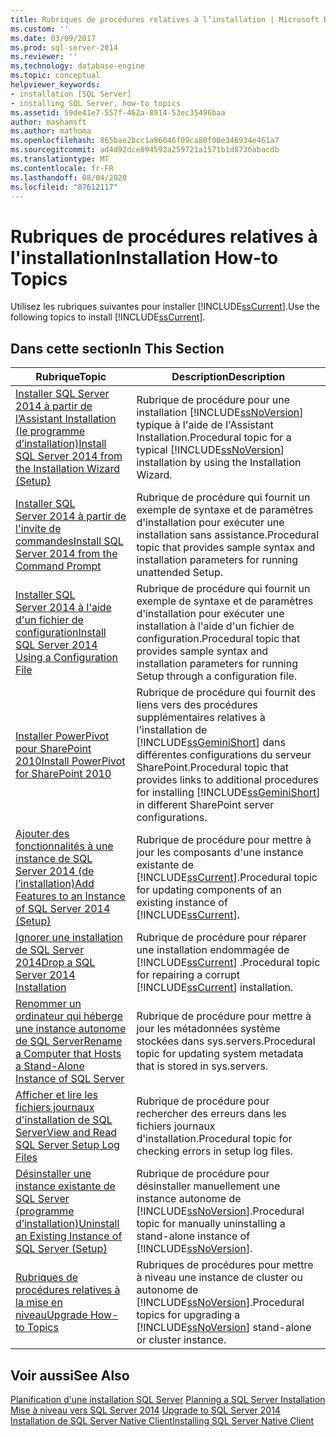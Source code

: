 ```yaml
---
title: Rubriques de procédures relatives à l’installation | Microsoft Docs
ms.custom: ''
ms.date: 03/09/2017
ms.prod: sql-server-2014
ms.reviewer: ''
ms.technology: database-engine
ms.topic: conceptual
helpviewer_keywords:
- installation [SQL Server]
- installing SQL Server, how-to topics
ms.assetid: 59de41e7-557f-462a-8914-53ec35496baa
author: mashamsft
ms.author: mathoma
ms.openlocfilehash: 865bae2bcc1a96046f09ca80f00e346934e461a7
ms.sourcegitcommit: ad4d92dce894592a259721a1571b1d8736abacdb
ms.translationtype: MT
ms.contentlocale: fr-FR
ms.lasthandoff: 08/04/2020
ms.locfileid: "87612117"
---
```

# <a name="installation-how-to-topics"></a><span data-ttu-id="40363-102">Rubriques de procédures relatives à l'installation</span><span class="sxs-lookup"><span data-stu-id="40363-102">Installation How-to Topics</span></span>
  <span data-ttu-id="40363-103">Utilisez les rubriques suivantes pour installer [!INCLUDE[ssCurrent](../../includes/sscurrent-md.md)].</span><span class="sxs-lookup"><span data-stu-id="40363-103">Use the following topics to install [!INCLUDE[ssCurrent](../../includes/sscurrent-md.md)].</span></span>  
  
## <a name="in-this-section"></a><span data-ttu-id="40363-104">Dans cette section</span><span class="sxs-lookup"><span data-stu-id="40363-104">In This Section</span></span>  
  
|<span data-ttu-id="40363-105">Rubrique</span><span class="sxs-lookup"><span data-stu-id="40363-105">Topic</span></span>|<span data-ttu-id="40363-106">Description</span><span class="sxs-lookup"><span data-stu-id="40363-106">Description</span></span>|  
|-----------|-----------------|  
|[<span data-ttu-id="40363-107">Installer SQL Server 2014 à partir de l’Assistant Installation &#40;le programme d’installation&#41;</span><span class="sxs-lookup"><span data-stu-id="40363-107">Install SQL Server 2014 from the Installation Wizard &#40;Setup&#41;</span></span>](../../database-engine/install-windows/install-sql-server-from-the-installation-wizard-setup.md)|<span data-ttu-id="40363-108">Rubrique de procédure pour une installation [!INCLUDE[ssNoVersion](../../includes/ssnoversion-md.md)] typique à l'aide de l'Assistant Installation.</span><span class="sxs-lookup"><span data-stu-id="40363-108">Procedural topic for a typical [!INCLUDE[ssNoVersion](../../includes/ssnoversion-md.md)] installation by using the Installation Wizard.</span></span>|  
|[<span data-ttu-id="40363-109">Installer SQL Server 2014 à partir de l'invite de commandes</span><span class="sxs-lookup"><span data-stu-id="40363-109">Install SQL Server 2014 from the Command Prompt</span></span>](../../database-engine/install-windows/install-sql-server-from-the-command-prompt.md)|<span data-ttu-id="40363-110">Rubrique de procédure qui fournit un exemple de syntaxe et de paramètres d'installation pour exécuter une installation sans assistance.</span><span class="sxs-lookup"><span data-stu-id="40363-110">Procedural topic that provides sample syntax and installation parameters for running unattended Setup.</span></span>|  
|[<span data-ttu-id="40363-111">Installer SQL Server 2014 à l'aide d'un fichier de configuration</span><span class="sxs-lookup"><span data-stu-id="40363-111">Install SQL Server 2014 Using a Configuration File</span></span>](../../database-engine/install-windows/install-sql-server-using-a-configuration-file.md)|<span data-ttu-id="40363-112">Rubrique de procédure qui fournit un exemple de syntaxe et de paramètres d'installation pour exécuter une installation à l'aide d'un fichier de configuration.</span><span class="sxs-lookup"><span data-stu-id="40363-112">Procedural topic that provides sample syntax and installation parameters for running Setup through a configuration file.</span></span>|  
|[<span data-ttu-id="40363-113">Installer PowerPivot pour SharePoint 2010</span><span class="sxs-lookup"><span data-stu-id="40363-113">Install PowerPivot for SharePoint 2010</span></span>](../../../2014/sql-server/install/install-powerpivot-for-sharepoint-2010.md)|<span data-ttu-id="40363-114">Rubrique de procédure qui fournit des liens vers des procédures supplémentaires relatives à l'installation de [!INCLUDE[ssGeminiShort](../../includes/ssgeminishort-md.md)] dans différentes configurations du serveur SharePoint.</span><span class="sxs-lookup"><span data-stu-id="40363-114">Procedural topic that provides links to additional procedures for installing [!INCLUDE[ssGeminiShort](../../includes/ssgeminishort-md.md)] in different SharePoint server configurations.</span></span>|  
|[<span data-ttu-id="40363-115">Ajouter des fonctionnalités à une instance de SQL Server 2014 &#40;de l’installation&#41;</span><span class="sxs-lookup"><span data-stu-id="40363-115">Add Features to an Instance of SQL Server 2014 &#40;Setup&#41;</span></span>](../../database-engine/install-windows/add-features-to-an-instance-of-sql-server-setup.md)|<span data-ttu-id="40363-116">Rubrique de procédure pour mettre à jour les composants d'une instance existante de [!INCLUDE[ssCurrent](../../includes/sscurrent-md.md)].</span><span class="sxs-lookup"><span data-stu-id="40363-116">Procedural topic for updating components of an existing instance of [!INCLUDE[ssCurrent](../../includes/sscurrent-md.md)].</span></span>|  
|[<span data-ttu-id="40363-117">Ignorer une installation de SQL Server 2014</span><span class="sxs-lookup"><span data-stu-id="40363-117">Drop a SQL Server 2014 Installation</span></span>](../../database-engine/install-windows/repair-a-failed-sql-server-installation.md)|<span data-ttu-id="40363-118">Rubrique de procédure pour réparer une installation endommagée de [!INCLUDE[ssCurrent](../../includes/sscurrent-md.md)] .</span><span class="sxs-lookup"><span data-stu-id="40363-118">Procedural topic for repairing a corrupt [!INCLUDE[ssCurrent](../../includes/sscurrent-md.md)] installation.</span></span>|  
|[<span data-ttu-id="40363-119">Renommer un ordinateur qui héberge une instance autonome de SQL Server</span><span class="sxs-lookup"><span data-stu-id="40363-119">Rename a Computer that Hosts a Stand-Alone Instance of SQL Server</span></span>](../../database-engine/install-windows/rename-a-computer-that-hosts-a-stand-alone-instance-of-sql-server.md)|<span data-ttu-id="40363-120">Rubrique de procédure pour mettre à jour les métadonnées système stockées dans sys.servers.</span><span class="sxs-lookup"><span data-stu-id="40363-120">Procedural topic for updating system metadata that is stored in sys.servers.</span></span>|  
|[<span data-ttu-id="40363-121">Afficher et lire les fichiers journaux d'installation de SQL Server</span><span class="sxs-lookup"><span data-stu-id="40363-121">View and Read SQL Server Setup Log Files</span></span>](../../database-engine/install-windows/view-and-read-sql-server-setup-log-files.md)|<span data-ttu-id="40363-122">Rubrique de procédure pour rechercher des erreurs dans les fichiers journaux d'installation.</span><span class="sxs-lookup"><span data-stu-id="40363-122">Procedural topic for checking errors in setup log files.</span></span>|  
|[<span data-ttu-id="40363-123">Désinstaller une instance existante de SQL Server &#40;programme d’installation&#41;</span><span class="sxs-lookup"><span data-stu-id="40363-123">Uninstall an Existing Instance of SQL Server &#40;Setup&#41;</span></span>](../../../2014/sql-server/install/uninstall-an-existing-instance-of-sql-server-setup.md)|<span data-ttu-id="40363-124">Rubrique de procédure pour désinstaller manuellement une instance autonome de [!INCLUDE[ssNoVersion](../../includes/ssnoversion-md.md)].</span><span class="sxs-lookup"><span data-stu-id="40363-124">Procedural topic for manually uninstalling a stand-alone instance of [!INCLUDE[ssNoVersion](../../includes/ssnoversion-md.md)].</span></span>|  
|[<span data-ttu-id="40363-125">Rubriques de procédures relatives à la mise en niveau</span><span class="sxs-lookup"><span data-stu-id="40363-125">Upgrade How-to Topics</span></span>](../../../2014/sql-server/install/upgrade-how-to-topics.md)|<span data-ttu-id="40363-126">Rubriques de procédures pour mettre à niveau une instance de cluster ou autonome de [!INCLUDE[ssNoVersion](../../includes/ssnoversion-md.md)].</span><span class="sxs-lookup"><span data-stu-id="40363-126">Procedural topics for upgrading a [!INCLUDE[ssNoVersion](../../includes/ssnoversion-md.md)] stand-alone or cluster instance.</span></span>|  
  
## <a name="see-also"></a><span data-ttu-id="40363-127">Voir aussi</span><span class="sxs-lookup"><span data-stu-id="40363-127">See Also</span></span>  
 <span data-ttu-id="40363-128">[Planification d'une installation SQL Server](../../../2014/sql-server/install/planning-a-sql-server-installation.md) </span><span class="sxs-lookup"><span data-stu-id="40363-128">[Planning a SQL Server Installation](../../../2014/sql-server/install/planning-a-sql-server-installation.md) </span></span>  
 <span data-ttu-id="40363-129">[Mise à niveau vers SQL Server 2014](../../database-engine/install-windows/upgrade-sql-server.md) </span><span class="sxs-lookup"><span data-stu-id="40363-129">[Upgrade to SQL Server 2014](../../database-engine/install-windows/upgrade-sql-server.md) </span></span>  
 [<span data-ttu-id="40363-130">Installation de SQL Server Native Client</span><span class="sxs-lookup"><span data-stu-id="40363-130">Installing SQL Server Native Client</span></span>](../../relational-databases/native-client/applications/installing-sql-server-native-client.md)  
  
  

